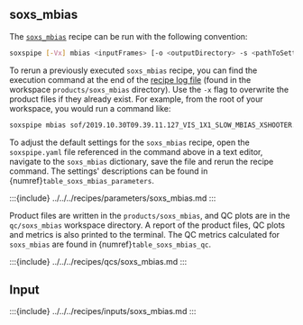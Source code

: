 ## soxs_mbias

The [`soxs_mbias`](../../../recipes/soxs_mbias.md) recipe can be run with the following convention:

```bash
soxspipe [-Vx] mbias <inputFrames> [-o <outputDirectory> -s <pathToSettingsFile>]
```

To rerun a previously executed `soxs_mbias` recipe, you can find the execution command at the end of the [recipe log file](../../logging.md) (found in the workspace `products/soxs_mbias` directory). Use the `-x` flag to overwrite the product files if they already exist. For example, from the root of your workspace, you would run a command like:

```bash
soxspipe mbias sof/2019.10.30T09.39.11.127_VIS_1X1_SLOW_MBIAS_XSHOOTER.sof -s ./sessions/base/soxspipe.yaml -x
```

To adjust the default settings for the `soxs_mbias` recipe, open the `soxspipe.yaml` file referenced in the command above in a text editor, navigate to the `soxs_mbias` dictionary, save the file and rerun the recipe command. The settings' descriptions can be found in {numref}`table_soxs_mbias_parameters`.

:::{include} ../../../recipes/parameters/soxs_mbias.md
:::

Product files are written in the `products/soxs_mbias`, and QC plots are in the `qc/soxs_mbias` workspace directory. A report of the product files, QC plots and metrics is also printed to the terminal. The QC metrics calculated for `soxs_mbias` are found in {numref}`table_soxs_mbias_qc`. 

:::{include} ../../../recipes/qcs/soxs_mbias.md
:::

## Input

:::{include} ../../../recipes/inputs/soxs_mbias.md
:::
